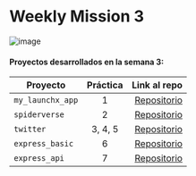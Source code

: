 # Weekly Mission 3
![image](https://user-images.githubusercontent.com/17634377/163705037-0b94d4c2-1d2c-4d5f-a27d-4c9746e7f5d5.png)

#### Proyectos desarrollados en la semana 3:

| Proyecto | Práctica | Link al repo |
| ------------- |:-------------:| -----:|
|`my_launchx_app`|1|[Repositorio](https://github.com/Elchicogamer117/my_launchx_app)|
|`spiderverse`|2|[Repositorio](https://github.com/Elchicogamer117/spiderverse-TDD)|
|`twitter`|3, 4, 5|[Repositorio](https://github.com/Elchicogamer117/twitter)|
|`express_basic`|6|[Repositorio](https://github.com/Elchicogamer117/express_basic)|
|`express_api`|7|[Repositorio](https://github.com/Elchicogamer117/express_api)|
